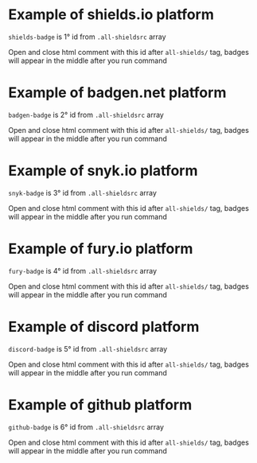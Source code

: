 # Example of shields.io platform

`shields-badge` is 1° id from `.all-shieldsrc` array

Open and close html comment with this id after `all-shields/` tag, badges will appear in the middle after you run command

<!-- all-shields/shields-badge:START -->
<!-- all-shields/shields-badge:END -->

# Example of badgen.net platform

`badgen-badge` is 2° id from `.all-shieldsrc` array

Open and close html comment with this id after `all-shields/` tag, badges will appear in the middle after you run command

<!-- all-shields/badgen-badge:START -->
<!-- all-shields/badgen-badge:END -->

# Example of snyk.io platform

`snyk-badge` is 3° id from `.all-shieldsrc` array

Open and close html comment with this id after `all-shields/` tag, badges will appear in the middle after you run command

<!-- all-shields/snyk-badge:START -->
<!-- all-shields/snyk-badge:END -->

# Example of fury.io platform

`fury-badge` is 4° id from `.all-shieldsrc` array

Open and close html comment with this id after `all-shields/` tag, badges will appear in the middle after you run command

<!-- all-shields/fury-badge:START -->
<!-- all-shields/fury-badge:END -->

# Example of discord platform

`discord-badge` is 5° id from `.all-shieldsrc` array

Open and close html comment with this id after `all-shields/` tag, badges will appear in the middle after you run command

<!-- all-shields/discord-badge:START -->
<!-- all-shields/discord-badge:END -->

# Example of github platform

`github-badge` is 6° id from `.all-shieldsrc` array

Open and close html comment with this id after `all-shields/` tag, badges will appear in the middle after you run command

<!-- all-shields/github-badge:START -->
<!-- all-shields/github-badge:END -->
